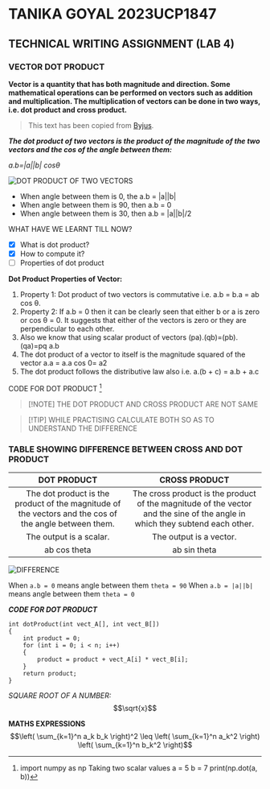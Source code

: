 # TANIKA GOYAL 2023UCP1847
## TECHNICAL WRITING ASSIGNMENT (LAB 4)
### VECTOR DOT PRODUCT

**Vector is a quantity that has both magnitude and direction. Some mathematical operations can be performed on vectors such as addition and multiplication. The multiplication of vectors can be done in two ways, i.e. dot product and cross product.**

>This text has been copied from [Byjus](https://byjus.com/maths/dot-product-of-two-vectors/).

***The dot product of two vectors is the product of the magnitude of the two vectors and the cos of the angle between them:***

*a.b=|a||b| cosθ*

![DOT PRODUCT OF TWO VECTORS](https://cdn1.byjus.com/wp-content/uploads/2022/09/Dot-Product-Of-Two-Vectors-1.png)


- When angle between them is 0, the a.b = |a||b|
- When angle between them is 90, then a.b = 0
- When angle between them is 30, then a.b = |a||b|/2



WHAT HAVE WE LEARNT TILL NOW?
- [x] What is dot product?
- [x] How to compute it?
- [ ] Properties of dot product

**Dot Product Properties of Vector:**

1. Property 1: Dot product of two vectors is commutative i.e. a.b = b.a = ab cos θ.
2. Property 2: If a.b = 0 then it can be clearly seen that either b or a is zero or cos θ = 0. It suggests that either of the vectors is zero or they are perpendicular to each other.
3.  Also we know that using scalar product of vectors (pa).(qb)=(pb).(qa)=pq a.b
4. The dot product of a vector to itself is the magnitude squared of the vector a.a = a.a cos 0= a2
5. The dot product follows the distributive law also i.e. a.(b + c) = a.b + a.c

CODE FOR DOT PRODUCT [^1]

> [!NOTE] THE DOT PRODUCT AND CROSS PRODUCT ARE NOT SAME 

> [!TIP] WHILE PRACTISING CALCULATE BOTH SO AS TO UNDERSTAND THE DIFFERENCE

### TABLE SHOWING DIFFERENCE BETWEEN CROSS AND DOT PRODUCT

|DOT PRODUCT | CROSS PRODUCT |
| :--------: | :-------: |
| The dot product is the product of the magnitude of the vectors and the cos of the angle between them. |The cross product is the product of the magnitude of the vector and the sine of the angle in which they subtend each other. |
|The output is a scalar. | 	The output is a vector. |
| ab cos theta | ab sin theta  |


![DIFFERENCE](https://www.vedantu.com/question-sets/f8c38a91-d7eb-4b1a-a8f7-1c46eb4679c58606503569967698205.png)


When `a.b = 0` means angle between them `theta = 90`
When `a.b = |a||b|` means angle between them `theta = 0`

***CODE FOR DOT PRODUCT***
```
int dotProduct(int vect_A[], int vect_B[])
{
    int product = 0;
    for (int i = 0; i < n; i++)
    {
        product = product + vect_A[i] * vect_B[i];
    }
    return product;
}
```

*SQUARE ROOT OF A NUMBER:* $$\sqrt{x}$$

**MATHS EXPRESSIONS**
$$\left( \sum_{k=1}^n a_k b_k \right)^2 \leq \left( \sum_{k=1}^n a_k^2 \right) \left( \sum_{k=1}^n b_k^2 \right)$$



[^1]: import numpy as np
Taking two scalar values
a = 5
b = 7
print(np.dot(a, b))


